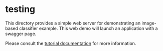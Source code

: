 # testing
This directory provides a simple web server for demonstrating an image-based classifier example.
This web demo will launch an application with a swagger page.

Please consult the [tutorial documentation](../docs/tutorials/lesson2.md) for more information.
